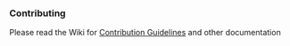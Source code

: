 ### Contributing

Please read the Wiki for [Contribution Guidelines](../../../wiki/Contributing) and other documentation
